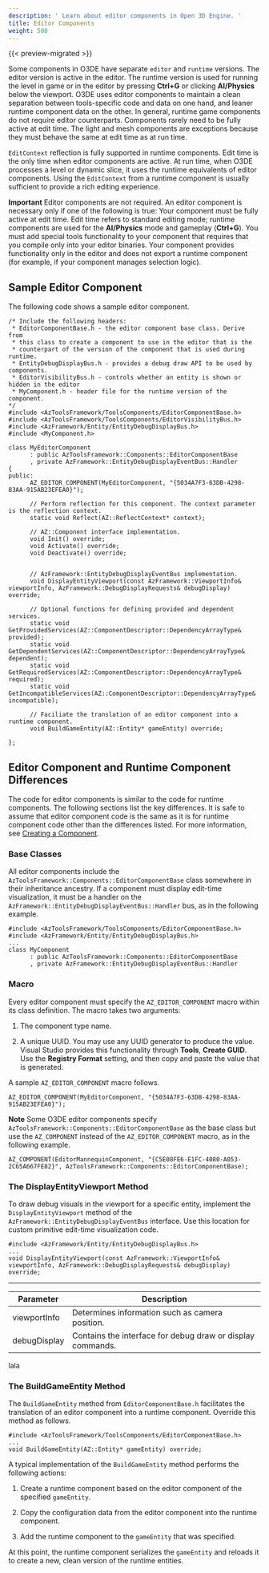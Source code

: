 ```yaml
---
description: ' Learn about editor components in Open 3D Engine. '
title: Editor Components
weight: 500
---
```


{{< preview-migrated >}}

Some components in O3DE have separate `editor` and `runtime` versions. The editor version is active in the editor. The runtime version is used for running the level in game or in the editor by pressing **Ctrl+G** or clicking **AI/Physics** below the viewport. O3DE uses editor components to maintain a clean separation between tools-specific code and data on one hand, and leaner runtime component data on the other. In general, runtime game components do not require editor counterparts. Components rarely need to be fully active at edit time. The light and mesh components are exceptions because they must behave the same at edit time as at run time.

`EditContext` reflection is fully supported in runtime components. Edit time is the only time when editor components are active. At run time, when O3DE processes a level or dynamic slice, it uses the runtime equivalents of editor components. Using the `EditContext` from a runtime component is usually sufficient to provide a rich editing experience.

**Important**
Editor components are not required. An editor component is necessary only if one of the following is true:
Your component must be fully active at edit time. Edit time refers to standard editing mode; runtime components are used for the **AI/Physics** mode and gameplay (**Ctrl+G**).
You must add special tools functionality to your component that requires that you compile only into your editor binaries.
Your component provides functionality only in the editor and does not export a runtime component (for example, if your component manages selection logic).

## Sample Editor Component 

The following code shows a sample editor component.

```
/* Include the following headers:
 * EditorComponentBase.h - the editor component base class. Derive from
 * this class to create a component to use in the editor that is the
 * counterpart of the version of the component that is used during runtime.
 * EntityDebugDisplayBus.h - provides a debug draw API to be used by components.
 * EditorVisibilityBus.h - controls whether an entity is shown or hidden in the editor
 * MyComponent.h - header file for the runtime version of the component.
*/
#include <AzToolsFramework/ToolsComponents/EditorComponentBase.h>
#include <AzToolsFramework/ToolsComponents/EditorVisibilityBus.h>
#include <AzFramework/Entity/EntityDebugDisplayBus.h>
#include <MyComponent.h>

class MyEditorComponent
      : public AzToolsFramework::Components::EditorComponentBase
      , private AzFramework::EntityDebugDisplayEventBus::Handler
{
public:
      AZ_EDITOR_COMPONENT(MyEditorComponent, "{5034A7F3-63DB-4298-83AA-915AB23EFEA0}");

      // Perform reflection for this component. The context parameter is the reflection context.
      static void Reflect(AZ::ReflectContext* context);

      // AZ::Component interface implementation.
      void Init() override;
      void Activate() override;
      void Deactivate() override;


      // AzFramework::EntityDebugDisplayEventBus implementation.
      void DisplayEntityViewport(const AzFramework::ViewportInfo& viewportInfo, AzFramework::DebugDisplayRequests& debugDisplay) override;

      // Optional functions for defining provided and dependent services.
      static void GetProvidedServices(AZ::ComponentDescriptor::DependencyArrayType& provided);
      static void GetDependentServices(AZ::ComponentDescriptor::DependencyArrayType& dependent);
      static void GetRequiredServices(AZ::ComponentDescriptor::DependencyArrayType& required);
      static void GetIncompatibleServices(AZ::ComponentDescriptor::DependencyArrayType& incompatible);

      // Faciliate the translation of an editor component into a runtime component.
      void BuildGameEntity(AZ::Entity* gameEntity) override;

};
```

## Editor Component and Runtime Component Differences 

The code for editor components is similar to the code for runtime components. The following sections list the key differences. It is safe to assume that editor component code is the same as it is for runtime component code other than the differences listed. For more information, see [Creating a Component](/docs/user-guide/components/development/create-component/).

### Base Classes 

All editor components include the `AzToolsFramework::Components::EditorComponentBase` class somewhere in their inheritance ancestry. If a component must display edit-time visualization, it must be a handler on the `AzFramework::EntityDebugDisplayEventBus::Handler` bus, as in the following example.

```
#include <AzToolsFramework/ToolsComponents/EditorComponentBase.h>
#include <AzFramework/Entity/EntityDebugDisplayBus.h>
...
class MyComponent
      : public AzToolsFramework::Components::EditorComponentBase
      , private AzFramework::EntityDebugDisplayEventBus::Handler
```

### Macro 

Every editor component must specify the `AZ_EDITOR_COMPONENT` macro within its class definition. The macro takes two arguments:

1. The component type name.

1. A unique UUID. You may use any UUID generator to produce the value. Visual Studio provides this functionality through **Tools**, **Create GUID**. Use the **Registry Format** setting, and then copy and paste the value that is generated.

A sample `AZ_EDITOR_COMPONENT` macro follows.

```
AZ_EDITOR_COMPONENT(MyEditorComponent, "{5034A7F3-63DB-4298-83AA-915AB23EFEA0}");
```

**Note**
Some O3DE editor components specify `AzToolsFramework::Components::EditorComponentBase` as the base class but use the `AZ_COMPONENT` instead of the `AZ_EDITOR_COMPONENT` macro, as in the following example.

```
AZ_COMPONENT(EditorMannequinComponent, "{C5E08FE6-E1FC-4080-A053-2C65A667FE82}", AzToolsFramework::Components::EditorComponentBase);
```

### The DisplayEntityViewport Method 

To draw debug visuals in the viewport for a specific entity, implement the `DisplayEntityViewport` method of the `AzFramework::EntityDebugDisplayEventBus` interface. Use this location for custom primitive edit-time visualization code.

```
#include <AzFramework/Entity/EntityDebugDisplayBus.h>
...
void DisplayEntityViewport(const AzFramework::ViewportInfo& viewportInfo, AzFramework::DebugDisplayRequests& debugDisplay) override;
```


****

| Parameter | Description |
| --- | --- |
| viewportInfo | Determines information such as camera position. |
| debugDisplay | Contains the interface for debug draw or display commands. |

lala

### The BuildGameEntity Method 

The `BuildGameEntity` method from `EditorComponentBase.h` facilitates the translation of an editor component into a runtime component. Override this method as follows.

```
#include <AzToolsFramework/ToolsComponents/EditorComponentBase.h>
...
void BuildGameEntity(AZ::Entity* gameEntity) override;
```

A typical implementation of the `BuildGameEntity` method performs the following actions:

1. Create a runtime component based on the editor component of the specified `gameEntity`.

1. Copy the configuration data from the editor component into the runtime component.

1. Add the runtime component to the `gameEntity` that was specified.

At this point, the runtime component serializes the `gameEntity` and reloads it to create a new, clean version of the runtime entities.
